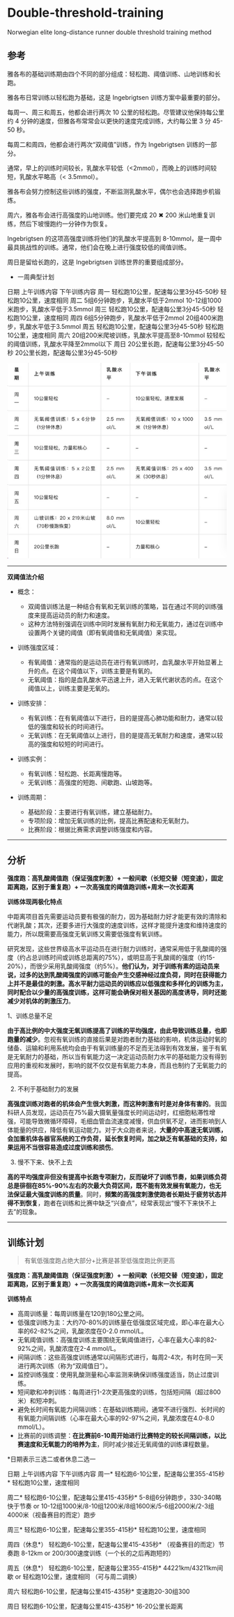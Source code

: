 # Double-threshold-training
Norwegian elite long-distance runner double threshold training method


##  参考


雅各布的基础训练期由四个不同的部分组成：轻松跑、阈值训练、山地训练和长跑。


雅各布日常训练以轻松跑为基础，这是 Ingebrigtsen 训练方案中最重要的部分。


每周一、周三和周五，他都会进行两次 10 公里的轻松跑。尽管建议他保持每公里约 4 分钟的速度，但雅各布常常会以更快的速度完成训练，大约每公里 3 分 45-50 秒。


每周二和周四，他都会进行两次“双阈值”训练，作为 Ingebrigtsen 训练的一部分。


通常，早上的训练时间较长，乳酸水平较低（<2mmol），而晚上的训练时间较短，乳酸水平略高（< 3.5mmol）。


雅各布会努力控制这些训练的强度，不断监测乳酸水平，偶尔也会选择跑步机锻炼。


周六，雅各布会进行高强度的山地训练。他们要完成 20 ✖ 200 米山地重复训练，然后下坡慢跑约一分钟作为恢复。


Ingebrigtsen 的这项高强度训练将他们的乳酸水平提高到 8-10mmol，是一周中最具挑战性的训练。通常，他们会在晚上进行强度较低的阈值训练。


周日是留给长跑的，这是 Ingebrigtsen 训练世界的重要组成部分。



+ 一周典型计划

日期	上午训练内容	下午训练内容
周一	轻松跑10公里，配速每公里3分45-50秒	轻松跑10公里，速度相同
周二	5组6分钟跑步，乳酸水平低于2mmol	10-12组1000米跑步，乳酸水平低于3.5mmol
周三	轻松跑10公里，配速每公里3分45-50秒	轻松跑10公里，速度相同
周四	6组5分钟跑步，乳酸水平低于2mmol	20组400米跑步，乳酸水平低于3.5mmol
周五	轻松跑10公里，配速每公里3分45-50秒	轻松跑10公里，速度相同
周六	20组200米爬坡训练，乳酸水平提高至8-10mmol	较轻松的阈值训练，乳酸水平降至2mmol以下
周日	20公里长跑，配速每公里3分45-50秒	20公里长跑，配速每公里3分45-50秒


![](fig/1.png)

--------------------------------------------------------------------

**双阈值法介绍**

+ 概念：
    + 双阈值训练法是一种结合有氧和无氧训练的策略，旨在通过不同的训练强度来提高运动员的耐力和速度。
    + 这种方法特别强调在训练中同时发展有氧耐力和无氧能力，通过在训练中设置两个关键的阈值（即有氧阈值和无氧阈值）来实现。

+ 训练强度区域：
    + 有氧阈值：通常指的是运动员在进行有氧训练时，血乳酸水平开始显著上升的点。在这个阈值以下，训练主要是有氧的。
    + 无氧阈值：指的是血乳酸水平迅速上升，进入无氧代谢状态的点。在这个阈值以上，训练主要是无氧的。

+ 训练安排：
    + 有氧训练：在有氧阈值以下进行，目的是提高心肺功能和耐力，通常以较低的强度和较长的时间进行。
    + 无氧训练：在无氧阈值以上进行，目的是提高无氧耐力和速度，通常以较高的强度和较短的时间进行。

+ 训练实例：
    + 有氧训练：轻松跑、长距离慢跑等。
    + 无氧训练：高强度的短跑、间歇跑、山坡跑等。

+ 训练周期：
    + 基础阶段：主要进行有氧训练，建立基础耐力。
    + 专项阶段：增加无氧训练的比例，提高比赛配速和无氧耐力。
    + 比赛阶段：根据比赛需求调整训练强度和内容。














----------------------------------------------------------------------------


## 分析


**强度跑：高乳酸阈值跑（保证强度刺激）+ 一般间歇（长短交替（短变速），固定距离跑，区别于重复跑）+ 一次高强度的阈值跑训练+周末一次长距离**




**训练体现两极化特点** 


中距离项目首先需要运动员要有极强的耐力，因为基础耐力好才能更有效的清除和代谢乳酸；其次，还要多进行大强度的速度训练，这样才能提升速度和维持速度的能力，所以既需要高强度无氧训练又需要低强度有氧训练。



研究发现，这些世界级高水平运动员在进行耐力训练时，通常采用低于乳酸阈的强度（约占总训练时间或训练总距离的75%），或明显高于乳酸阈的强度（约15-20%），而很少采用乳酸阈强度（约5%）。**他们认为，对于训练有素的运动员来说，过多的达到乳酸阈强度的训练可能会产生交感神经过度负荷，同时在获得能力上并不是最佳的刺激。高水平耐力运动员的训练应以低强度和多样化的训练为主，同时配合以少量的高强度训练，这样可能会确保对相关基因的高度诱导，同时还能减少对机体的刺激压力**。



1、训练总量不足


**由于高比例的中大强度无氧训练提高了训练的平均强度，由此导致训练总量，也即跑量的减少**。忽视有氧训练的直接后果是对跑者耐力基础的影响，机体运动时氧的储备、运输和利用系统均会由于有氧训练量的不足而无法得到有效发展，鉴于有氧是无氧耐力的基础，所以当有氧能力这一决定运动员耐力水平的基础能力没有得到应用的重视和发展时，影响的就不仅仅是有氧能力本身，而且也制约了无氧能力的提高。


2. 不利于基础耐力的发展


**高强度训练对跑者的机体会产生很大刺激，而这种刺激有时是对身体有害的**。我国科研人员发现，运动员在75%最大摄氧量强度长时间运动时，红细胞粘滞性增强，可能导致微循环障碍，毛细血管血流速度减慢，供血供氧不足，进而影响到人体能量的供应，降低有氧运动能力。对于大众跑者来说，**大量的中高速无氧训练，会加重机体各器官系统的工作负荷，延长恢复时间，加之缺乏有氧基础的支持，如果运用不当很容易造成过度训练和损伤**。

3. 慢不下来、快不上去 


**高的平均强度非但没有提高中长跑专项耐力，反而破坏了训练节奏，如果训练负荷总是徘徊在85%-90%左右的次最大负荷区间，既不能有效发展有氧能力，也无法保证最大强度训练的质量**。同时，**频繁的高强度刺激使跑者长期处于疲劳状态并得不到恢复**，跑者在训练和比赛中缺乏“兴奋点”，经常表现出“慢不下来快不上去”的现象。



----------------------------------------------

## 训练计划

> 有氧低强度跑占绝大部分+比赛是甚至低强度跑比例更高


**强度跑：高乳酸阈值跑（保证强度刺激）+ 一般间歇（长短交替（短变速），固定距离跑，区别于重复跑）+ 一次高强度的阈值跑训练+周末一次长距离**


**训练特点**
+ 高周训练量：每周训练量在120到180公里之间。
+ 低强度训练为主：大约70-80%的训练量在低强度区域完成，即心率在最大心率的62-82%之间，乳酸浓度在0-2.0 mmol/L。
+ 无氧阈值训练：高强度训练主要围绕无氧阈值进行，心率在最大心率的82-92%之间，乳酸浓度在2-4 mmol/L。
+ 间隔训练：这些高强度训练通常以间隔形式进行，每周2-4次，有时在同一天进行两次训练（称为“双阈值日”）。
+ 监控训练强度：使用乳酸测量和心率监测来确保训练强度适当，防止过度训练。
+ 短间歇和冲刺训练：每周进行1-2次更高强度的训练，包括短间隔（超过800米）和短冲刺。
+ 避免长时间有氧能力间隔训练：在基础训练期间，通常不进行强烈、长时间的有氧能力间隔训练（心率在最大心率的92-97%之间，乳酸浓度在4.0-8.0 mmol/L）。
+ 比赛前的训练调整：**在比赛前6-10周开始进行比赛特定的较长间隔训练，以比赛速度和无氧能力的培养为主**，同时减少接近无氧阈值的训练课程数量。 













*日期表示三选二或者休息二选一

日期	上午训练内容	                           下午训练内容
周一*	轻松跑6-10公里，配速每公里355-415秒*	  轻松跑10公里，速度相同

周二*	轻松跑6-10公里，配速每公里415-435秒*      5-8组6分钟跑步，330-340略快于节奏 or 10-12组1000米/8-10组1200米/8组1600米/5-6组2000米/2-3组4000米（视备赛目的而定）跑步

周三*	轻松跑6-10公里，配速每公里355-415秒*	  轻松跑10公里，速度相同

周四（休息*） 轻松跑6-10公里，配速每公里415-435秒* 	（视备赛目的而定）节奏跑 8-12km or 200/300速度训练（一个长的之后再跑短的）

周五（休息*）	轻松跑6-10公里，配速每公里355-415秒*	44221km/43211km间歇  or 轻松跑10公里，速度相同 （可与周二调换）   

周六	轻松跑6-10公里，配速每公里415-435秒*	变速跑20-30组300

周日	轻松跑6-10公里，配速每公里415-435秒*   16-20公里长距离	








<!-- 
44221/43211


变速


200/300速度训练


节奏跑/长距离


长短结合训练 -->












